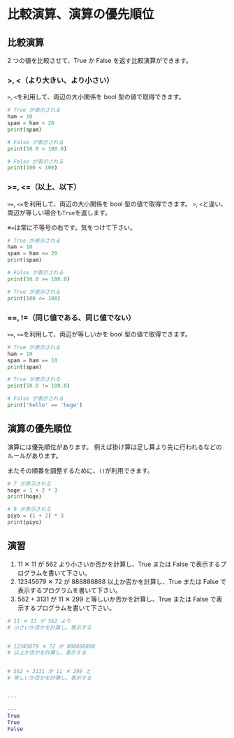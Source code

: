# 比較演算、演算の優先順位

## 比較演算

2 つの値を比較させて、True か False を返す比較演算ができます。

### >, <（より大きい、より小さい）

`>`, `<`を利用して、両辺の大小関係を bool 型の値で取得できます。

```py
# True が表示される
ham = 10
spam = ham < 20
print(spam)

# False が表示される
print(50.0 > 100.0)

# False が表示される
print(100 < 100)
```

### >=, <=（以上、以下）

`>=`, `<=`を利用して、両辺の大小関係を bool 型の値で取得できます。
`>`, `<`と違い、両辺が等しい場合も`True`を返します。

※`=`は常に不等号の右です。気をつけて下さい。

```py
# True が表示される
ham = 10
spam = ham <= 20
print(spam)

# False が表示される
print(50.0 >= 100.0)

# True が表示される
print(100 <= 100)
```

### ==, !=（同じ値である、同じ値でない）

`>=`, `<=`を利用して、両辺が等しいかを bool 型の値で取得できます。

```py
# True が表示される
ham = 10
spam = ham == 10
print(spam)

# True が表示される
print(50.0 != 100.0)

# False が表示される
print('hello' == 'hoge')
```

## 演算の優先順位

演算には優先順位があります。
例えば掛け算は足し算より先に行われるなどのルールがあります。

またその順番を調整するために、`()`が利用できます。

```py
# 7 が表示される
hoge = 1 + 2 * 3
print(hoge)

# 9 が表示される
piyo = (1 + 2) * 3
print(piyo)
```

## 演習

1. 11 ✕ 11 が 562 より小さいか否かを計算し、True または False で表示するプログラムを書いて下さい。
2. 12345679 ✕ 72 が 888888888 以上か否かを計算し、True または False で表示するプログラムを書いて下さい。
3. 562 + 3131 が 11 ✕ 299 と等しいか否かを計算し、True または False で表示するプログラムを書いて下さい。

```py
# 11 ✕ 11 が 562 より
# 小さいか否かを計算し、表示する


# 12345679 ✕ 72 が 888888888
# 以上か否かを計算し、表示する


# 562 + 3131 が 11 ✕ 299 と
# 等しいか否かを計算し、表示する


---

---
True
True
False
```
